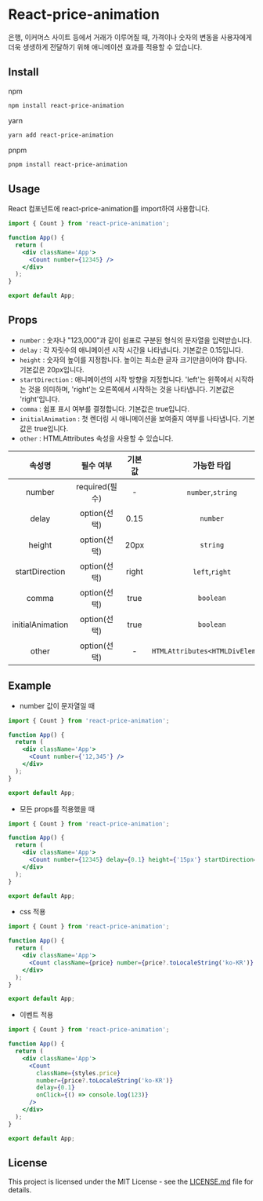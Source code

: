 # React-price-animation

은행, 이커머스 사이트 등에서 거래가 이루어질 때, 가격이나 숫자의 변동을 사용자에게 더욱 생생하게 전달하기 위해 애니메이션 효과를 적용할 수 있습니다.

## Install

npm

```markdown
npm install react-price-animation
```

yarn

```markdown
yarn add react-price-animation
```

pnpm

```markdown
pnpm install react-price-animation
```

## Usage

React 컴포넌트에 react-price-animation를 import하여 사용합니다.

```jsx
import { Count } from 'react-price-animation';

function App() {
  return (
    <div className='App'>
      <Count number={12345} />
    </div>
  );
}

export default App;
```

## Props

- `number` : 숫자나 "123,000"과 같이 쉼표로 구분된 형식의 문자열을 입력받습니다.
- `delay` : 각 자릿수의 애니메이션 시작 시간을 나타냅니다. 기본값은 0.15입니다.
- `height` : 숫자의 높이를 지정합니다. 높이는 최소한 글자 크기만큼이어야 합니다. 기본값은 20px입니다.
- `startDirection` : 애니메이션의 시작 방향을 지정합니다. 'left'는 왼쪽에서 시작하는 것을 의미하며, 'right'는 오른쪽에서 시작하는 것을 나타냅니다. 기본값은 'right'입니다.
- `comma` : 쉼표 표시 여부를 결정합니다. 기본값은 true입니다.
- `initialAnimation` : 첫 렌더링 시 애니메이션을 보여줄지 여부를 나타냅니다. 기본값은 true입니다.
- `other` : HTMLAttributes<HTMLDivElement> 속성을 사용할 수 있습니다.

|      속성명      |   필수 여부    | 기본값 |           가능한 타입            |
| :--------------: | :------------: | :----: | :------------------------------: |
|      number      | required(필수) |   -    |        `number`,`string`         |
|      delay       |  option(선택)  |  0.15  |             `number`             |
|      height      |  option(선택)  |  20px  |             `string`             |
|  startDirection  |  option(선택)  | right  |          `left`,`right`          |
|      comma       |  option(선택)  |  true  |            `boolean`             |
| initialAnimation |  option(선택)  |  true  |            `boolean`             |
|      other       |  option(선택)  |   -    | `HTMLAttributes<HTMLDivElement>` |

## Example

- number 값이 문자열일 때

```jsx
import { Count } from 'react-price-animation';

function App() {
  return (
    <div className='App'>
      <Count number={'12,345'} />
    </div>
  );
}

export default App;
```

- 모든 props를 적용했을 때

```jsx
import { Count } from 'react-price-animation';

function App() {
  return (
    <div className='App'>
      <Count number={12345} delay={0.1} height={'15px'} startDirection={'left'} />
    </div>
  );
}

export default App;
```

- css 적용

```jsx
import { Count } from 'react-price-animation';

function App() {
  return (
    <div className='App'>
      <Count className={price} number={price?.toLocaleString('ko-KR')} delay={0.1} />
    </div>
  );
}

export default App;
```

- 이벤트 적용

```jsx
import { Count } from 'react-price-animation';

function App() {
  return (
    <div className='App'>
      <Count
        className={styles.price}
        number={price?.toLocaleString('ko-KR')}
        delay={0.1}
        onClick={() => console.log(123)}
      />
    </div>
  );
}

export default App;
```

## License

This project is licensed under the MIT License - see the [LICENSE.md](LICENSE.md) file for details.
